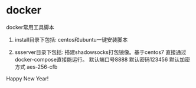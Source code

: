 # docker
docker常用工具脚本

1. install目录下包括: centos和ubuntu一键安装脚本

2. ssserver目录下包括: 搭建shadowsocks打包镜像。基于centos7  直接通过docker-compose直接能运行。 默认端口号8888  默认密码123456  默认加密方式
aes-256-cfb

Happy New Year!
